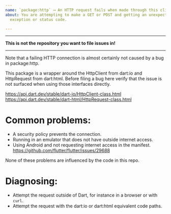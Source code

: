```yaml
---
name: `package:http` ⟶ An HTTP request fails when made through this client.
about: You are attempting to make a GET or POST and getting an unexpected
  exception or status code.

---
```


**********************************************************
**This is not the repository you want to file issues in!**
**********************************************************

Note that a failing HTTP connection is almost certainly not caused by a bug in
package:http.

This package is a wrapper around the HttpClient from dart:io and HttpRequest
from dart:html. Before filing a bug here verify that the issue is not surfaced
when using those interfaces directly.

https://api.dart.dev/stable/dart-io/HttpClient-class.html
https://api.dart.dev/stable/dart-html/HttpRequest-class.html

# Common problems:

- A security policy prevents the connection.
- Running in an emulator that does not have outside internet access.
- Using Android and not requesting internet access in the manifest.
  https://github.com/flutter/flutter/issues/29688


None of these problems are influenced by the code in this repo.

# Diagnosing:

- Attempt the request outside of Dart, for instance in a browser or with `curl`.
- Attempt the request with the dart:io or dart:html equivalent code paths.
